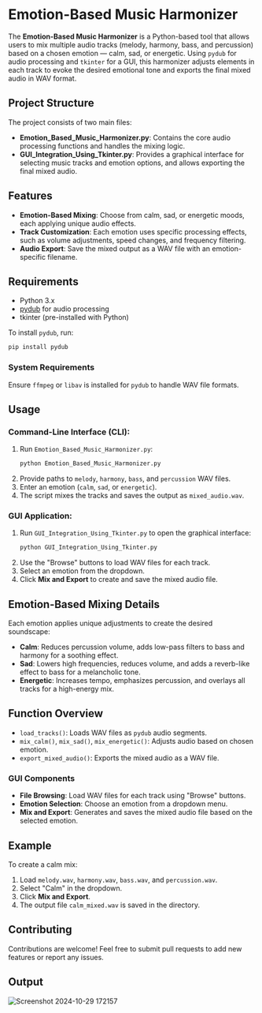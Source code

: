 
# Emotion-Based Music Harmonizer

The **Emotion-Based Music Harmonizer** is a Python-based tool that allows users to mix multiple audio tracks (melody, harmony, bass, and percussion) based on a chosen emotion — calm, sad, or energetic. Using `pydub` for audio processing and `tkinter` for a GUI, this harmonizer adjusts elements in each track to evoke the desired emotional tone and exports the final mixed audio in WAV format.

## Project Structure

The project consists of two main files:

- **Emotion_Based_Music_Harmonizer.py**: Contains the core audio processing functions and handles the mixing logic.
- **GUI_Integration_Using_Tkinter.py**: Provides a graphical interface for selecting music tracks and emotion options, and allows exporting the final mixed audio.

## Features

- **Emotion-Based Mixing**: Choose from calm, sad, or energetic moods, each applying unique audio effects.
- **Track Customization**: Each emotion uses specific processing effects, such as volume adjustments, speed changes, and frequency filtering.
- **Audio Export**: Save the mixed output as a WAV file with an emotion-specific filename.

## Requirements

- Python 3.x
- [pydub](https://github.com/jiaaro/pydub) for audio processing
- tkinter (pre-installed with Python)

To install `pydub`, run:
```bash
pip install pydub
```

### System Requirements
Ensure `ffmpeg` or `libav` is installed for `pydub` to handle WAV file formats.

## Usage

### Command-Line Interface (CLI):
1. Run `Emotion_Based_Music_Harmonizer.py`:
    ```bash
    python Emotion_Based_Music_Harmonizer.py
    ```
2. Provide paths to `melody`, `harmony`, `bass`, and `percussion` WAV files.
3. Enter an emotion (`calm`, `sad`, or `energetic`).
4. The script mixes the tracks and saves the output as `mixed_audio.wav`.

### GUI Application:
1. Run `GUI_Integration_Using_Tkinter.py` to open the graphical interface:
    ```bash
    python GUI_Integration_Using_Tkinter.py
    ```
2. Use the "Browse" buttons to load WAV files for each track.
3. Select an emotion from the dropdown.
4. Click **Mix and Export** to create and save the mixed audio file.

## Emotion-Based Mixing Details

Each emotion applies unique adjustments to create the desired soundscape:

- **Calm**: Reduces percussion volume, adds low-pass filters to bass and harmony for a soothing effect.
- **Sad**: Lowers high frequencies, reduces volume, and adds a reverb-like effect to bass for a melancholic tone.
- **Energetic**: Increases tempo, emphasizes percussion, and overlays all tracks for a high-energy mix.

## Function Overview

- `load_tracks()`: Loads WAV files as `pydub` audio segments.
- `mix_calm()`, `mix_sad()`, `mix_energetic()`: Adjusts audio based on chosen emotion.
- `export_mixed_audio()`: Exports the mixed audio as a WAV file.

### GUI Components

- **File Browsing**: Load WAV files for each track using "Browse" buttons.
- **Emotion Selection**: Choose an emotion from a dropdown menu.
- **Mix and Export**: Generates and saves the mixed audio file based on the selected emotion.

## Example

To create a calm mix:

1. Load `melody.wav`, `harmony.wav`, `bass.wav`, and `percussion.wav`.
2. Select "Calm" in the dropdown.
3. Click **Mix and Export**.
4. The output file `calm_mixed.wav` is saved in the directory.

## Contributing

Contributions are welcome! Feel free to submit pull requests to add new features or report any issues.

## Output

![Screenshot 2024-10-29 172157](https://github.com/user-attachments/assets/aa6dfe14-97fc-4f72-8ee3-f0be1a51992c)
